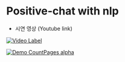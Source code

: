 # Positive-chat with nlp

* 시연 영상 (Youtube link)

[![Video Label](https://user-images.githubusercontent.com/18053479/101383783-e633ca80-38fc-11eb-8809-aa7afba42389.PNG)](https://youtu.be/mhc3Qf3GtWY)

[![Demo CountPages alpha](https://share.gifyoutube.com/KzB6Gb.gif)](https://www.youtube.com/watch?v=mhc3Qf3GtWY)
